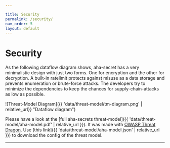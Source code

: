 ```yaml
---

title: Security
permalink: /security/
nav_order: 5
layout: default
---
```


# Security

As the following dataflow diagram shows, aha-secret has a very minimalistic design with just two forms. One for encryption and the other for decryption.
A built-in ratelimit protects against misuse as a data storage and prevents enumeration or brute-force attacks. The developers try to minimize the
dependencies to keep the chances for supply-chain-attacks as low as possible.

![Threat-Model Diagram]({{ 'data/threat-model/tm-diagram.png' | relative_url}} "Dataflow diagram")

Please have a look at the [full aha-secrets threat-model]({{ 'data/threat-model/aha-model.pdf' | relative_url }}). It was made with [OWASP Threat Dragon].
Use [this link]({{ 'data/threat-model/aha-model.json' | relative_url }}) to download the config of the threat model.

---

[OWASP Threat Dragon]: https://www.threatdragon.com
